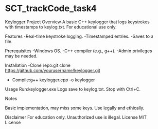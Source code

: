 # SCT_trackCode_task4
Keylogger Project
Overview
A basic C++ keylogger that logs keystrokes with timestamps to keylog.txt. For educational use only.

Features
-Real-time keystroke logging.
-Timestamped entries.
-Saves to a file.

Prerequisites
-Windows OS.
-C++ compiler (e.g., g++).
-Admin privileges may be needed.

Installation
-Clone repo:git clone https://github.com/yourusername/keylogger.git
- Compile:g++ keylogger.cpp -o keylogger



Usage
Run:keylogger.exe
Logs save to keylog.txt.
Stop with Ctrl+C.

Notes

Basic implementation, may miss some keys.
Use legally and ethically.

Disclaimer
For education only. Unauthorized use is illegal.
License
MIT License
